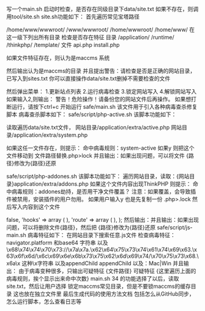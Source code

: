 写一个main.sh
启动时检查，是否存在同级目录下data/site.txt
如果不存在，则调用tool/site.sh
site.sh功能如下：
首先遍历常见宝塔路径

/home/www/wwwroot/
/www/wwwroot/
/home/wwwroot/
/home/www/
在这一级下列出所有目录
检查是否存在特征
目录
/application/
/runtime/
/thinkphp/
/template/
文件
api.php
install.php

如果文件特征存在，则认为是maccms 系统


然后输出认为是maccms的目录
并且提出警告：请检查是否是正确的网站目录，已写入到sites.txt
你可以直接操作data/site.txt删掉不需要检查的文件


然后弹出菜单：
1.更新站点列表
2.运行病毒检查
3.锁定网站写入
4.解锁网站写入
如果输入2,则输出：
警告！危险操作！请备份您的网站文件后再操作。
如果想打断运行，请按下ctrl+c
开始运行 safe/main.sh
该文件用于引入各种病毒查杀修复脚本
病毒查杀脚本如下：
safe/script/php-active.sh
该脚本功能如下：

读取遍历data/site.txt文件，
网站目录/application/extra/active.php
网站目录/application/extra/system.php

如果这任一文件存在，则提示：
命中病毒规则：system-active
如果y 则把这个文件移动到 文件路径替换.php>lock
并且输出：如果出现问题，可以将文件
{路径}修改为{路径}还原


safe/script/php-addones.sh
该脚本功能如下：
遍历网站目录，读取：{网站目录}application/extra/addons.php
如果这个文件内容出现ThinkPHP
则提示：
命中病毒规则：addones劫持，是否用干净文件覆盖？
注意：如果覆盖，会导致插件被禁用，安装插件的用户勿用。
如果用户输入y
也是先复制一份 .php>.lock
然后写入内容到这个文件
<?php

return array (
  'autoload' => false,
  'hooks' => 
  array (
  ),
  'route' => 
  array (
  ),
);

然后输出：并且输出：如果出现问题，可以将删除文件{路径}，然后把
{路径}修改为{路径}还原


safe/script/js-main.sh

病毒特征如下：

在网站目录下搜索任意.js文件
检查病毒特征：navigator.platform

和base64
字符串
以及
\x68\x74\x74\x70\x73://\x7a\x7a.\x62\x64\x75\x73\x74\x61\x74\x69\x63.\x63\x6f\x6d/\x6c\x69\x6e\x6b\x73\x75\x62\x6d\x69\x74/\x70\x75\x73\x68.\x6a\x
这种\x字符串
以及appendChild appendChild
以及：Mac|Win


并且输出：
由于病毒变种很多，只输出可疑特征

{文件路径}
可疑特征  {这里遍历上面的病毒规则，挨个显示出来命中次数}




main.sh
34 的功能选择了以后，读取site.txt，然后让用户选择
锁定maccms常见目录，但是不要锁maccms的缓存目录
这也放在独立文件里

最后生成代码的使用方法文档


包括怎么从GitHub同步，怎么运行脚本，怎么查看日志等
